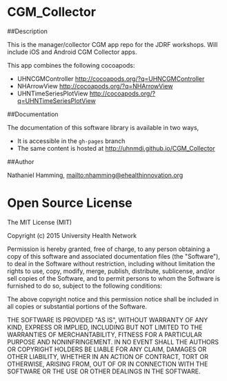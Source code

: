 CGM_Collector
=============

##Description

This is the manager/collector CGM app repo for the JDRF workshops. Will include iOS and Android CGM Collector apps.

This app combines the following cocoapods:

* UHNCGMController        http://cocoapods.org/?q=UHNCGMController
* NHArrowView             http://cocoapods.org/?q=NHArrowView
* UHNTimeSeriesPlotView   http://cocoapods.org/?q=UHNTimeSeriesPlotView

##Documentation

The documentation of this software library is available in two ways,

* It is accessible in the `gh-pages` branch
* The same content is hosted at http://uhnmdi.github.io/CGM_Collector 

##Author

Nathaniel Hamming, <mailto:nhamming@ehealthinnovation.org>


Open Source License
===================

The MIT License (MIT)

Copyright (c) 2015 University Health Network

Permission is hereby granted, free of charge, to any person obtaining a copy
of this software and associated documentation files (the "Software"), to deal
in the Software without restriction, including without limitation the rights
to use, copy, modify, merge, publish, distribute, sublicense, and/or sell
copies of the Software, and to permit persons to whom the Software is
furnished to do so, subject to the following conditions:

The above copyright notice and this permission notice shall be included in
all copies or substantial portions of the Software.

THE SOFTWARE IS PROVIDED "AS IS", WITHOUT WARRANTY OF ANY KIND, EXPRESS OR
IMPLIED, INCLUDING BUT NOT LIMITED TO THE WARRANTIES OF MERCHANTABILITY,
FITNESS FOR A PARTICULAR PURPOSE AND NONINFRINGEMENT. IN NO EVENT SHALL THE
AUTHORS OR COPYRIGHT HOLDERS BE LIABLE FOR ANY CLAIM, DAMAGES OR OTHER
LIABILITY, WHETHER IN AN ACTION OF CONTRACT, TORT OR OTHERWISE, ARISING FROM,
OUT OF OR IN CONNECTION WITH THE SOFTWARE OR THE USE OR OTHER DEALINGS IN
THE SOFTWARE.
